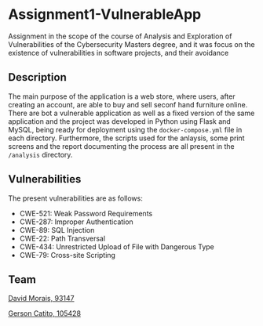 # Assignment1-VulnerableApp
Assignment in the scope of the course of Analysis and Exploration of Vulnerabilities of the Cybersecurity Masters degree, and it was focus on the existence of vulnerabilities in software projects, and their avoidance

## Description
The main purpose of the application is a web store, where users, after creating an account, are able to buy and sell seconf hand furniture online. There are bot a vulnerable application as well as a fixed version of the same application and the project was developed in Python using Flask and MySQL, being ready for deployment using the `docker-compose.yml` file in each directory. Furthermore, the scripts used for the anlaysis, some print screens and the report documenting the process are all present in the `/analysis` directory.

## Vulnerabilities
The present vulnerabilities are as follows:
- CWE-521: Weak Password Requirements
- CWE-287: Improper Authentication
- CWE-89: SQL Injection
- CWE-22: Path Transversal
- CWE-434: Unrestricted Upload of File with Dangerous Type
- CWE-79: Cross-site Scripting

## Team
[David Morais, 93147](https://github.com/davidgmorais)	

[Gerson Catito, 105428](https://github.com/GersonCatito)
